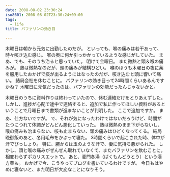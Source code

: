 ```yaml
---
date: 2008-08-02 23:30:24
iso8601: 2008-08-02T23:30:24+09:00
tags:
  - life
title: バファリンの効き目

---
```


木曜日は朝から元気に出勤したのだが。
といっても、喉の痛みは若干あって、時々咳き込む感じ。
喉の奥に何か引っかかっているような感じがしていた。
まあ、でも、そのうち治ると思っていた。
明けて金曜日。
また微熱と頭＆喉の痛みが。
熱は微熱なのだが、頭の痛みが結構ひどい。
喉のほうも木曜日の夜に薬を服用したおかげで痰が出るようにはなったのだが、咳き込むと頭に響いて痛い。
結局会社を休むことに。
バファリンの効き目って24時間くらいあるんですかね？
木曜日に元気だったのは、バファリンの効能だったんじゃないかと。


木曜日のうちに資料作りは終わっていたので、休む連絡だけをとりあえずした。
しかし、進捗が心配で途中で連絡すると、追加で私に作ってほしい資料があるということで月曜日まで書類が進まないことが判明した。
&#133;ここで追加ですか。
まあ、仕方ないですが。
で、それが気になったわけではないだろうけど、時間がたつにつれて体調がどんどん悪化していった。
熱は微熱のまま下がらないし、喉の痛みも治まらない、咳も止まらない、頭の痛みはひどくなってくる。
結局晩御飯のあと、冬用毛布をかぶって寝た。
3時間くらいで起こされた時、体中が汗でびっしょり。
特に、腕からは玉のような汗で、妻に気持ち悪がられた。
しかし、頭と喉の痛みがぜんぜん取れていなくて、またバファリンを飲むことに。相変わらずポカリスエットで。
あと、麦門冬湯（ばくもんどうとう）という漢方薬も。
おかげで今、こうやってブログを書いているわけですが。
今日もはやめに寝ないと、また明日が大変なことになりそう。
